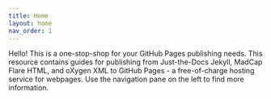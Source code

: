 ```yaml
---
title: Home
layout: home
nav_order: 1
---
```


Hello! This is a one-stop-shop for your GitHub Pages publishing needs. This resource contains guides for publishing from Just-the-Docs Jekyll, MadCap Flare HTML, and oXygen XML to GitHub Pages - a free-of-charge hosting service for webpages. Use the navigation pane on the left to find more information.
